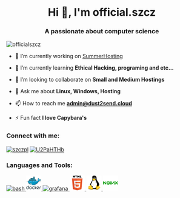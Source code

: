 <h1 align="center">Hi 👋, I'm official.szcz</h1>
<h3 align="center">A passionate about computer science</h3>

<p align="left"> <img src="https://komarev.com/ghpvc/?username=officialszcz&label=Profile%20views&color=0e75b6&style=flat" alt="officialszcz" /> </p>

- 🔭 I’m currently working on [SummerHosting](https://summerhosting.pl)

- 🌱 I’m currently learning **Ethical Hacking, programing and etc...**

- 👯 I’m looking to collaborate on **Small and Medium Hostings**

- 💬 Ask me about **Linux, Windows, Hosting**

- 📫 How to reach me **admin@dust2send.cloud**

- ⚡ Fun fact **I love Capybara's**

<h3 align="left">Connect with me:</h3>
<p align="left">
<a href="https://www.youtube.com/c/szczpl" target="blank"><img align="center" src="https://raw.githubusercontent.com/rahuldkjain/github-profile-readme-generator/master/src/images/icons/Social/youtube.svg" alt="szczpl" height="30" width="40" /></a>
<a href="https://discord.gg/U2PaHTHb" target="blank"><img align="center" src="https://raw.githubusercontent.com/rahuldkjain/github-profile-readme-generator/master/src/images/icons/Social/discord.svg" alt="U2PaHTHb" height="30" width="40" /></a>
</p>

<h3 align="left">Languages and Tools:</h3>
<p align="left"> <a href="https://www.gnu.org/software/bash/" target="_blank" rel="noreferrer"> <img src="https://www.vectorlogo.zone/logos/gnu_bash/gnu_bash-icon.svg" alt="bash" width="40" height="40"/> </a> <a href="https://www.docker.com/" target="_blank" rel="noreferrer"> <img src="https://raw.githubusercontent.com/devicons/devicon/master/icons/docker/docker-original-wordmark.svg" alt="docker" width="40" height="40"/> </a> <a href="https://grafana.com" target="_blank" rel="noreferrer"> <img src="https://www.vectorlogo.zone/logos/grafana/grafana-icon.svg" alt="grafana" width="40" height="40"/> </a> <a href="https://www.w3.org/html/" target="_blank" rel="noreferrer"> <img src="https://raw.githubusercontent.com/devicons/devicon/master/icons/html5/html5-original-wordmark.svg" alt="html5" width="40" height="40"/> </a> <a href="https://www.linux.org/" target="_blank" rel="noreferrer"> <img src="https://raw.githubusercontent.com/devicons/devicon/master/icons/linux/linux-original.svg" alt="linux" width="40" height="40"/> </a> <a href="https://www.nginx.com" target="_blank" rel="noreferrer"> <img src="https://raw.githubusercontent.com/devicons/devicon/master/icons/nginx/nginx-original.svg" alt="nginx" width="40" height="40"/> </a> </p>

